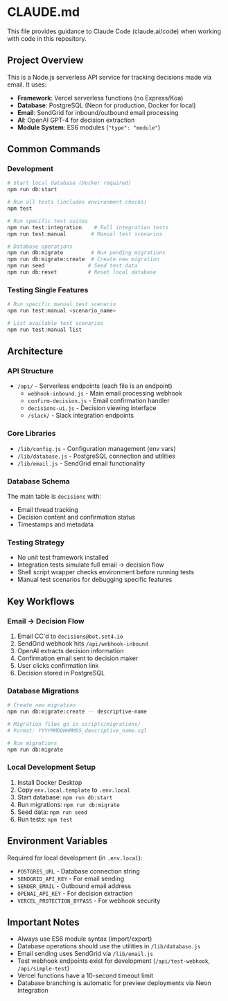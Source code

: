 # CLAUDE.md

This file provides guidance to Claude Code (claude.ai/code) when working with code in this repository.

## Project Overview

This is a Node.js serverless API service for tracking decisions made via email. It uses:
- **Framework**: Vercel serverless functions (no Express/Koa)
- **Database**: PostgreSQL (Neon for production, Docker for local)
- **Email**: SendGrid for inbound/outbound email processing
- **AI**: OpenAI GPT-4 for decision extraction
- **Module System**: ES6 modules (`"type": "module"`)

## Common Commands

### Development
```bash
# Start local database (Docker required)
npm run db:start

# Run all tests (includes environment checks)
npm test

# Run specific test suites
npm run test:integration    # Full integration tests
npm run test:manual        # Manual test scenarios

# Database operations
npm run db:migrate         # Run pending migrations
npm run db:migrate:create  # Create new migration
npm run seed              # Seed test data
npm run db:reset          # Reset local database
```

### Testing Single Features
```bash
# Run specific manual test scenario
npm run test:manual <scenario_name>

# List available test scenarios
npm run test:manual list
```

## Architecture

### API Structure
- `/api/` - Serverless endpoints (each file is an endpoint)
  - `webhook-inbound.js` - Main email processing webhook
  - `confirm-decision.js` - Email confirmation handler
  - `decisions-ui.js` - Decision viewing interface
  - `/slack/` - Slack integration endpoints

### Core Libraries
- `/lib/config.js` - Configuration management (env vars)
- `/lib/database.js` - PostgreSQL connection and utilities
- `/lib/email.js` - SendGrid email functionality

### Database Schema
The main table is `decisions` with:
- Email thread tracking
- Decision content and confirmation status
- Timestamps and metadata

### Testing Strategy
- No unit test framework installed
- Integration tests simulate full email → decision flow
- Shell script wrapper checks environment before running tests
- Manual test scenarios for debugging specific features

## Key Workflows

### Email → Decision Flow
1. Email CC'd to `decisions@bot.set4.io`
2. SendGrid webhook hits `/api/webhook-inbound`
3. OpenAI extracts decision information
4. Confirmation email sent to decision maker
5. User clicks confirmation link
6. Decision stored in PostgreSQL

### Database Migrations
```bash
# Create new migration
npm run db:migrate:create -- descriptive-name

# Migration files go in scripts/migrations/
# Format: YYYYMMDDHHMMSS_descriptive_name.sql

# Run migrations
npm run db:migrate
```

### Local Development Setup
1. Install Docker Desktop
2. Copy `env.local.template` to `.env.local`
3. Start database: `npm run db:start`
4. Run migrations: `npm run db:migrate`
5. Seed data: `npm run seed`
6. Run tests: `npm test`

## Environment Variables

Required for local development (in `.env.local`):
- `POSTGRES_URL` - Database connection string
- `SENDGRID_API_KEY` - For email sending
- `SENDER_EMAIL` - Outbound email address
- `OPENAI_API_KEY` - For decision extraction
- `VERCEL_PROTECTION_BYPASS` - For webhook security

## Important Notes

- Always use ES6 module syntax (import/export)
- Database operations should use the utilities in `/lib/database.js`
- Email sending uses SendGrid via `/lib/email.js`
- Test webhook endpoints exist for development (`/api/test-webhook`, `/api/simple-test`)
- Vercel functions have a 10-second timeout limit
- Database branching is automatic for preview deployments via Neon integration